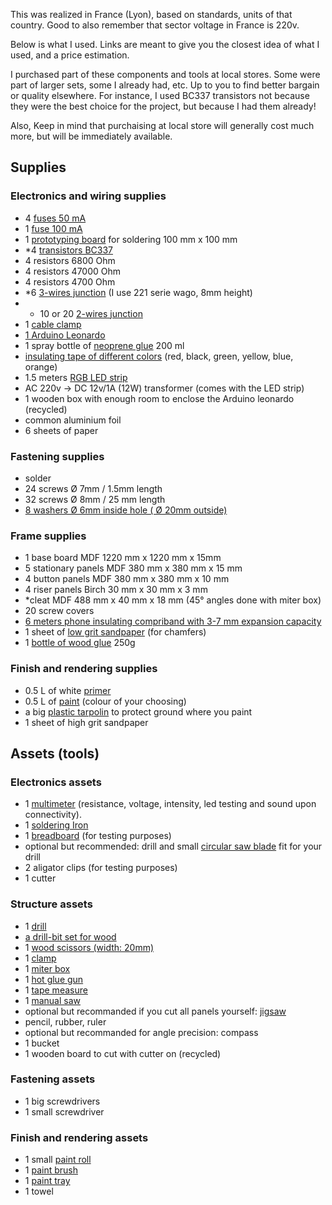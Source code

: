 This was realized in France (Lyon), based on standards, units of that country. Good to also remember that sector voltage in France is 220v.

Below is what I used. Links are meant to give you the closest idea of what I used, and a price estimation. 

I purchased part of these components and tools at local stores. Some were part of larger sets, some I already had, etc.
 Up to you to find better bargain or quality elsewhere. For instance, I used BC337 transistors not because they were the best choice for the project, but because I had them already!

Also, Keep in mind that purchaising at local store will generally cost much more, but will be immediately available.


## Supplies

### Electronics and wiring supplies
- 4 [fuses 50 mA](https://fr.farnell.com/schurter/0034-6001/fuse-pcb-50ma-250v-fast-acting/dp/1211989)
- 1 [fuse 100 mA](https://fr.farnell.com/littelfuse/37001000430/fusible-tr5-quick-bfaible-100ma/dp/9515895)
- 1 [prototyping board](https://www.digikey.fr/catalog/en/partgroup/7050-100-board/8117) for soldering 100 mm x 100 mm
- *4 [transistors BC337](https://fr.farnell.com/multicomp/bc337/transistor-npn-to-92/dp/1574379)
- 4 resistors 6800 Ohm
- 4 resistors 47000 Ohm
- 4 resistors 4700 Ohm
- *6 [3-wires junction](https://www.leroymerlin.fr/v3/p/produits/5-minibornes-automatiques-a-levier-0-08-a-4-mm2-3-entrees-rigide-souple-wago-e1500746887) (I use 221 serie wago, 8mm height)
- * 10 or 20 [2-wires junction](https://www.leroymerlin.fr/v3/p/produits/10-minibornes-automatiques-a-levier-0-08-a-4-mm2-2-entrees-rigide-souple-wago-e1500804633) 
- 1 [cable clamp](https://www.leroymerlin.fr/v3/p/produits/lot-de-25-colliers-diam-2-a-50-mm-l-195-mm-e1400914882)
- [1 Arduino Leonardo](https://www.ag-electronique.fr/modules-arduino/47-arduino-leonardo-velard-a000052-8058333491127.html)
- 1  spray bottle of [neoprene glue](https://www.leroymerlin.fr/v3/p/produits/colle-aerosol-neoprene-multi-usages-sader-200ml-e35093) 200 ml
- [insulating tape of different colors](https://www.leroymerlin.fr/v3/p/produits/lot-de-6-rubans-adhesifs-voltman-l-5-m-x-l-15-mm-e181273) (red, black, green, yellow, blue, orange)
- 1.5 meters [RGB LED strip](https://www.leroymerlin.fr/v3/p/produits/kit-ruban-led-1-5m-multicolore-e1500922964) 
- AC 220v -> DC 12v/1A (12W) transformer (comes with the LED strip)
- 1 wooden box with enough room to enclose the Arduino leonardo (recycled)
- common aluminium foil
- 6 sheets of paper

### Fastening supplies
- solder
- 24 screws Ø 7mm / 1.5mm length 
- 32  screws  Ø 8mm / 25 mm length
- [8 washers Ø 6mm inside hole ( Ø 20mm outside)](https://www.castorama.fr/rondelles-plates-larges-de-reparation-en-acier-au-carbone-o-6mm-10-pieces/3663602753995_CAFR.prd)

### Frame supplies
- 1 base board MDF 1220 mm x 1220 mm x 15mm
- 5 stationary panels MDF 380 mm x 380 mm x 15 mm
- 4 button panels MDF 380 mm x 380 mm x 10 mm
- 4 riser panels Birch 30 mm x 30 mm x 3 mm
- *cleat MDF 488 mm x 40 mm x 18 mm (45° angles done with miter box)
- 20 screw covers
- [6 meters phone insulating compriband with 3-7 mm expansion capacity](https://www.amazon.fr/Compriband-%C3%A9tanche-fen%C3%AAtres-Largeur-15/dp/B07F812Z88)
- 1 sheet of [low grit sandpaper](https://www.leroymerlin.fr/v3/p/produits/feuille-abrasive-230-x-280-mm-grains-40-e55263) (for chamfers)
- 1 [bottle of wood glue](https://www.leroymerlin.fr/v3/p/produits/colle-a-bois-rapide-special-materiaux-sader-250g-e35131) 250g

### Finish and rendering supplies

- 0.5 L of white [primer](https://www.leroymerlin.fr/v3/p/produits/sous-couche-avant-peinture-sol-interieur-luxens-blanc-0-5-l-e1401134107)
- 0.5 L of [paint](https://www.leroymerlin.fr/v3/p/produits/peinture-sol-interieur-haute-resistance-luxens-gris-galet-n-1-0-5-l-e1400829458) (colour of your choosing)
- a big [plastic tarpolin](https://www.leroymerlin.fr/v3/p/produits/peinture-droguerie/rouleau-pinceau-et-bache-de-protection/bache-ruban-de-masquage-et-combinaison-l1308221680) to protect ground where you paint
- 1 sheet of high grit sandpaper


## Assets (tools)

### Electronics assets
- 1 [multimeter](https://www.amazon.fr/Velleman-dvm835-Multim%C3%A8tre-num%C3%A9rique-500-1999-points/dp/B07BDVQ951) (resistance, voltage, intensity, led testing and sound upon connectivity). 
- 1 [soldering Iron](https://www.velleman.eu/products/view/?country=fr&lang=fr&id=349590)
- 1 [breadboard](https://fr.farnell.com/mcm/21-18936/carte-de-prototypage-55-x-83-mm/dp/2855018?st=breadboard) (for testing purposes)
- optional but recommended: drill and small [circular saw blade](https://www.leroymerlin.fr/v3/p/produits/fraise-scie-a-fente-diam-45-mm-wolfcraft-e190508) fit for your drill
- 2 aligator clips (for testing purposes)
- 1 cutter

### Structure assets
- 1 [drill](https://www.leroymerlin.fr/v3/p/perceuse-l1501561703?queryredirect=perceuse)
- [a drill-bit set for wood](https://www.leroymerlin.fr/v3/p/produits/lot-de-8-meches-a-bois-robustline-diam-3-a-10-mm-bosch-e1501847408)
- 1 [wood scissors (width: 20mm)](https://www.leroymerlin.fr/v3/p/produits/ciseaux-de-sculpteur-dexter-de-16-a-20-mm-e56114)
- 1 [clamp](https://www.leroymerlin.fr/v3/p/produits/presse-a-manche-dexter-300-mm-e51379)
- 1 [miter box](https://www.leroymerlin.fr/v3/p/produits/boite-a-onglet-manuelle-neuhofer-e1501676842) 
- 1 [hot glue gun](https://www.castorama.fr/pistolet-a-colle-sans-fil-rapid-cg-270/3221633029948_CAFR.prd)
- 1 [tape measure](https://www.castorama.fr/metre-a-ruban-facom-3-m-x-16-mm/3148517125001_CAFR.prd)
- 1 [manual saw](https://www.leroymerlin.fr/v3/p/produits/scie-universelle-e1500657807)
- optional but recommanded if you cut all panels yourself: [jigsaw](https://www.castorama.fr/scie-sauteuse-bosch-pst7200e/3165140817837_CAFR.prd)
- pencil, rubber, ruler
- optional but recommanded for angle precision: compass
- 1 bucket
- 1 wooden board to cut with cutter on (recycled)

### Fastening assets
- 1 big screwdrivers
- 1 small screwdriver

### Finish and rendering assets
- 1 small [paint roll](https://www.leroymerlin.fr/v3/p/produits/kit-d-outils-pour-peinture-mur-et-plafond-dexter-e1401293955)
- 1 [paint brush](https://www.leroymerlin.fr/v3/p/produits/pinceau-plat-pour-peindre-dexter-30-mm-e1401395484)
- 1 [paint tray](https://www.leroymerlin.fr/v3/p/produits/bac-a-peinture-rouleau-180-mm-nespoli-e183535)
- 1 towel




